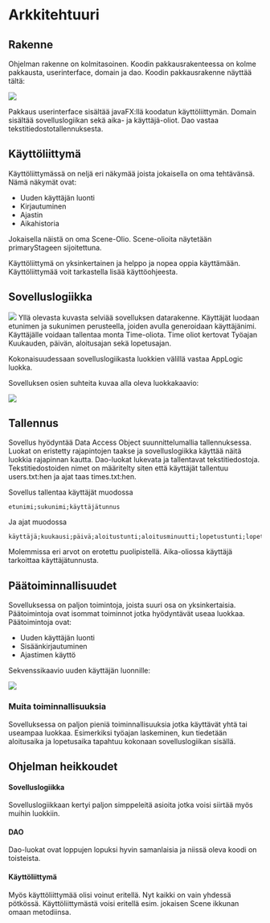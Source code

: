 # Arkkitehtuuri

## Rakenne

Ohjelman rakenne on kolmitasoinen. Koodin pakkausrakenteessa on kolme pakkausta, userinterface, domain ja dao.
Koodin pakkausrakenne näyttää tältä:

<img src="https://raw.githubusercontent.com/sppirtti/ot2018/master/Dokumentaatio/rakennekerrokset.png" width=$>

Pakkaus userinterface sisältää javaFX:llä koodatun käyttöliittymän. Domain sisältää sovelluslogiikan sekä aika- 
ja käyttäjä-oliot. Dao vastaa tekstitiedostotallennuksesta.

## Käyttöliittymä

Käyttöliittymässä on neljä eri näkymää joista jokaisella on oma tehtävänsä. Nämä näkymät ovat:
* Uuden käyttäjän luonti
* Kirjautuminen
* Ajastin
* Aikahistoria

Jokaisella näistä on oma Scene-Olio. Scene-olioita näytetään primaryStageen sijoitettuna.

Käyttöliittymä on yksinkertainen ja helppo ja nopea oppia käyttämään.
Käyttöliittymää voit tarkastella lisää käyttöohjeesta.

## Sovelluslogiikka 

<img src="https://raw.githubusercontent.com/sppirtti/ot2018/master/Dokumentaatio/datarakenne.png" width=$>
Yllä olevasta kuvasta selviää sovelluksen datarakenne. Käyttäjät luodaan etunimen ja sukunimen perusteella, 
joiden avulla generoidaan käyttäjänimi. Käyttäjälle voidaan tallentaa monta Time-oliota. Time oliot kertovat 
Työajan Kuukauden, päivän, aloitusajan sekä lopetusajan.

Kokonaisuudessaan sovelluslogiikasta luokkien välillä vastaa AppLogic luokka.

Sovelluksen osien suhteita kuvaa alla oleva luokkakaavio:

<img src="https://raw.githubusercontent.com/sppirtti/ot2018/master/Dokumentaatio/arkkitehtuuri.png" width=$>

## Tallennus

Sovellus hyödyntää Data Access Object suunnittelumallia tallennuksessa. Luokat on eristetty rajapintojen taakse ja sovelluslogiikka käyttää näitä luokkia rajapinnan kautta. Dao-luokat lukevata ja tallentavat tekstitiedostoja. Tekstitiedostoiden nimet on määritelty siten että käyttäjät tallentuu users.txt:hen ja ajat taas times.txt:hen.

Sovellus tallentaa käyttäjät muodossa

    etunimi;sukunimi;käyttäjätunnus

Ja ajat muodossa

    käyttäjä;kuukausi;päivä;aloitustunti;aloitusminuutti;lopetustunti;lopetusminuutti
    
Molemmissa eri arvot on erotettu puolipistellä. Aika-oliossa käyttäjä tarkoittaa käyttäjätunnusta.

## Päätoiminnallisuudet

Sovelluksessa on paljon toimintoja, joista suuri osa on yksinkertaisia. Päätoimintoja ovat isommat toiminnot jotka hyödyntävät useaa luokkaa. Päätoimintoja ovat:
* Uuden käyttäjän luonti
* Sisäänkirjautuminen
* Ajastimen käyttö

Sekvenssikaavio uuden käyttäjän luonnille:

<img src="https://raw.githubusercontent.com/sppirtti/ot2018/master/Dokumentaatio/newUser.png" width=$>

### Muita toiminnallisuuksia

Sovelluksessa on paljon pieniä toiminnallisuuksia jotka käyttävät yhtä tai useampaa luokkaa. Esimerkiksi työajan laskeminen, kun tiedetään aloitusaika ja lopetusaika tapahtuu kokonaan sovelluslogiikan sisällä.

## Ohjelman heikkoudet

#### Sovelluslogiikka
Sovelluslogiikkaan kertyi paljon simppeleitä asioita jotka voisi siirtää myös muihin luokkiin.
#### DAO
Dao-luokat ovat loppujen lopuksi hyvin samanlaisia ja niissä oleva koodi on toisteista.
#### Käyttöliittymä
Myös käyttöliittymää olisi voinut eritellä. Nyt kaikki on vain yhdessä pötkössä. Käyttöliittymästä voisi eritellä esim. jokaisen Scene ikkunan omaan metodiinsa.
